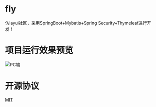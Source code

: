 # fly
仿layui社区，采用SpringBoot+Mybatis+Spring Security+Thymeleaf进行开发！

# 项目运行效果预览
![PC端](https://note.youdao.com/yws/public/resource/061267ec637009aca0b1e0244567f3dd/xmlnote/3068233E47334ED8B7BBB94E891184AC/3353)

# 开源协议
[MIT](https://github.com/bobi1234/fly/blob/master/LICENSE)
